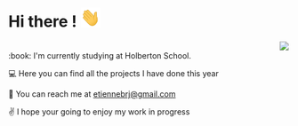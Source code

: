 # Hi there ! <img src="https://raw.githubusercontent.com/ABSphreak/ABSphreak/master/gifs/Hi.gif" width="35" height="35" />

<a href="https://github.com/anuraghazra/github-readme-stats">
  <img align="right" src="https://github-readme-stats.vercel.app/api/top-langs/?username=EtienneBrJ&layout=compact" />
</a>

<br/>
:book:  I'm currently studying at Holberton School.
<br/>

:computer: Here you can find all the projects I have done this year
<br/>

:email: You can reach me at etiennebrj@gmail.com

:v: I hope your going to enjoy my work in progress 

